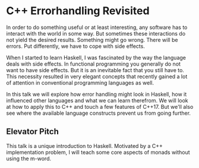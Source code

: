 # C++ Errorhandling Revisited

In order to do something useful or at least interesting, any software has to interact with the world in some way. But sometimes these interactions do not yield the desired results. Something might go wrong. There will be errors. Put differently, we have to cope with side effects.

When I started to learn Haskell, I was fascinated by the way the language deals with side effects. In functional programming you generally do not want to have side effects. But it is an inevitable fact that you still have to. This necessity resulted in very elegant concepts that recently gained a lot of attention in conventional programming languages as well.

In this talk we will explore how error handling might look in Haskell, how it influenced other languages and what we can learn therefrom. We will look at how to apply this to C++ and touch a few features of C++17. But we'll also see where the available language constructs prevent us from going further.

## Elevator Pitch

This talk is a unique introduction to Haskell. Motivated by a C++ implementation problem, I will teach some core aspects of monads without using the m-word.
